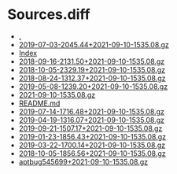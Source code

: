 Sources.diff
========================

- [.](.)
- [2019-07-03-2045.44+2021-09-10-1535.08.gz](2019-07-03-2045.44+2021-09-10-1535.08.gz)
- [Index](Index)
- [2018-09-16-2131.50+2021-09-10-1535.08.gz](2018-09-16-2131.50+2021-09-10-1535.08.gz)
- [2018-10-05-2329.19+2021-09-10-1535.08.gz](2018-10-05-2329.19+2021-09-10-1535.08.gz)
- [2018-08-24-1312.37+2021-09-10-1535.08.gz](2018-08-24-1312.37+2021-09-10-1535.08.gz)
- [2019-05-08-1239.20+2021-09-10-1535.08.gz](2019-05-08-1239.20+2021-09-10-1535.08.gz)
- [2021-09-10-1535.08.gz](2021-09-10-1535.08.gz)
- [README.md](README.md)
- [2019-07-14-1716.48+2021-09-10-1535.08.gz](2019-07-14-1716.48+2021-09-10-1535.08.gz)
- [2019-04-19-1316.07+2021-09-10-1535.08.gz](2019-04-19-1316.07+2021-09-10-1535.08.gz)
- [2019-09-21-1507.17+2021-09-10-1535.08.gz](2019-09-21-1507.17+2021-09-10-1535.08.gz)
- [2019-01-23-1856.43+2021-09-10-1535.08.gz](2019-01-23-1856.43+2021-09-10-1535.08.gz)
- [2019-03-22-1700.14+2021-09-10-1535.08.gz](2019-03-22-1700.14+2021-09-10-1535.08.gz)
- [2018-10-05-1856.56+2021-09-10-1535.08.gz](2018-10-05-1856.56+2021-09-10-1535.08.gz)
- [aptbug545699+2021-09-10-1535.08.gz](aptbug545699+2021-09-10-1535.08.gz)
